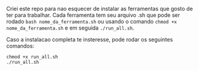 Criei este repo para nao esquecer de instalar as ferramentas que gosto de ter para trabalhar. Cada ferramenta tem seu arquivo .sh que pode ser rodado `bash nome_da_ferramenta.sh` ou usando o comando `chmod +x nome_da_ferramenta.sh` e em seguida `./run_all.sh`.

Caso a instalacao completa te insteresse, pode rodar os seguintes comandos:

```
chmod +x run_all.sh
./run_all.sh
```